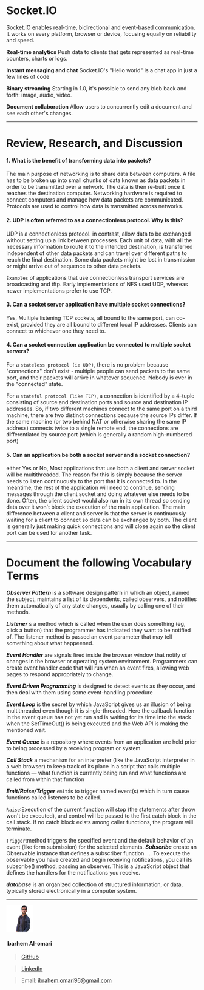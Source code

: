 Socket.IO
===
 
Socket.IO enables real-time, bidirectional and event-based communication.
It works on every platform, browser or device, focusing equally on reliability and speed.

**Real-time analytics**
Push data to clients that gets represented as real-time counters, charts or logs.

**Instant messaging and chat**
Socket.IO's "Hello world" is a chat app in just a few lines of code

**Binary streaming**
Starting in 1.0, it's possible to send any blob back and forth: image, audio, video.

**Document collaboration**
Allow users to concurrently edit a document and see each other's changes.


---

Review, Research, and Discussion
===

#### 1. What is the benefit of transforming data into packets?
The main purpose of networking is to share data between computers. A file has to be broken up into small chunks of data known as data packets in order to be transmitted over a network. The data is then re-built once it reaches the destination computer. Networking hardware is required to connect computers and manage how data packets are communicated. Protocols are used to control how data is transmitted across networks.

#### 2. UDP is often referred to as a connectionless protocol. Why is this?
UDP is a connectionless protocol.
 in contrast, allow data to be exchanged without setting up a link between processes. Each unit of data, with all the necessary information to route it to the intended destination, is transferred independent of other data packets and can travel over different paths to reach the final destination. Some data packets might be lost in transmission or might arrive out of sequence to other data packets.

 `Examples` of applications that use connectionless transport services are broadcasting and tftp. Early implementations of NFS used UDP, whereas newer implementations prefer to use TCP.

 #### 3. Can a socket server application have multiple socket connections?

Yes, Multiple listening TCP sockets, all bound to the same port, can co-exist, provided they are all bound to different local IP addresses. Clients can connect to whichever one they need to.

#### 4. Can a socket connection application be connected to multiple socket servers?

For a `stateless protocol (ie UDP)`, there is no problem because "connections" don't exist - multiple people can send packets to the same port, and their packets will arrive in whatever sequence. Nobody is ever in the "connected" state.

For a `stateful protocol (like TCP)`, a connection is identified by a 4-tuple consisting of source and destination ports and source and destination IP addresses. So, if two different machines connect to the same port on a third machine, there are two distinct connections because the source IPs differ. If the same machine (or two behind NAT or otherwise sharing the same IP address) connects twice to a single remote end, the connections are differentiated by source port (which is generally a random high-numbered port)

#### 5. Can an application be both a socket server and a socket connection?
either Yes or No,
Most applications that use both a client and server socket will be multithreaded. The reason for this is simply because the server needs to listen continuously to the port that it is connected to. In the meantime, the rest of the application will need to continue, sending messages through the client socket and doing whatever else needs to be done. Often, the client socket would also run in its own thread so sending data over it won't block the execution of the main application.
The main difference between a client and server is that the server is continuously waiting for a client to connect so data can be exchanged by both. The client is generally just making quick connections and will close again so the client port can be used for another task.


---

Document the following Vocabulary Terms
===

***Observer Pattern***
is a software design pattern in which an object, named the subject, maintains a list of its dependents, called observers, and notifies them automatically of any state changes, usually by calling one of their methods.

***Listener***
s a method which is called when the user does something (eg, click a button) that the programmer has indicated they want to be notified of. The listener method is passed an event parameter that may tell something about what happeened.

***Event Handler***
 are signals fired inside the browser window that notify of changes in the browser or operating system environment. Programmers can create event handler code that will run when an event fires, allowing web pages to respond appropriately to change.

***Event Driven Programming***
 is designed to detect events as they occur, and then deal with them using some event-handling procedure

***Event Loop***
 is the secret by which JavaScript gives us an illusion of being multithreaded even though it is single-threaded.
 Here the callback function in the event queue has not yet run and is waiting for its time into the stack when the SetTimeOut() is being executed and the Web API is making the mentioned wait.

***Event Queue***
is a repository where events from an application are held prior to being processed by a receiving program or system.

***Call Stack***
 a mechanism for an interpreter (like the JavaScript interpreter in a web browser) to keep track of its place in a script that calls multiple functions — what function is currently being run and what functions are called from within that function

***Emit/Raise/Trigger***
`emit`:is to trigger named event(s) which in turn cause functions called listeners to be called.

`Raise`:Execution of the current function will stop (the statements after throw won't be executed), and control will be passed to the first catch block in the call stack. If no catch block exists among caller functions, the program will terminate.

`Trigger`:method triggers the specified event and the default behavior of an event (like form submission) for the selected elements.
***Subscribe***
create an Observable instance that defines a subscriber function. ... To execute the observable you have created and begin receiving notifications, you call its subscribe() method, passing an observer. This is a JavaScript object that defines the handlers for the notifications you receive.

***database***
 is an organized collection of structured information, or data, typically stored electronically in a computer system. 

 
---

![](ibrahem.png) 
#### **Ibarhem Al-omari**
> [GitHub](https://github.com/ibrahemomari)

>[LinkedIn](https://www.linkedin.com/in/ibrahem-omari-5967a5198/)

> Email: ibrahem.omari96@gmail.com
